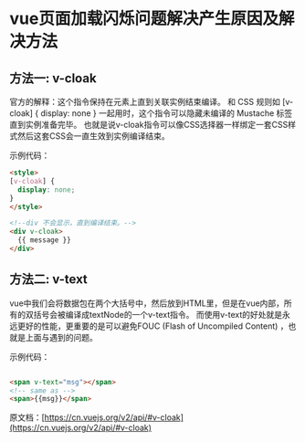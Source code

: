 # vue页面加载闪烁问题解决产生原因及解决方法

## 方法一: v-cloak

官方的解释：这个指令保持在元素上直到关联实例结束编译。
和 CSS 规则如 [v-cloak] { display: none } 一起用时，这个指令可以隐藏未编译的 Mustache 标签直到实例准备完毕。
也就是说v-cloak指令可以像CSS选择器一样绑定一套CSS样式然后这套CSS会一直生效到实例编译结束。


示例代码：
```html
<style>
[v-cloak] {
  display: none;
}
</style>

<!--div 不会显示，直到编译结束。--> 
<div v-cloak>
  {{ message }}
</div>

```


## 方法二: v-text

vue中我们会将数据包在两个大括号中，然后放到HTML里，但是在vue内部，所有的双括号会被编译成textNode的一个v-text指令。
而使用v-text的好处就是永远更好的性能，更重要的是可以避免FOUC (Flash of Uncompiled Content) ，也就是上面与遇到的问题。

示例代码：

```html

<span v-text="msg"></span>
<!-- same as -->
<span>{{msg}}</span>

```

原文档：[https://cn.vuejs.org/v2/api/#v-cloak](https://cn.vuejs.org/v2/api/#v-cloak)


